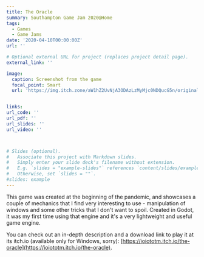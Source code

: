 ```yaml
---
title: The Oracle
summary: Southampton Game Jam 2020@Home
tags:
  - Games
  - Game Jams
date: '2020-04-10T00:00:00Z'
url: ''

# Optional external URL for project (replaces project detail page).
external_link: ''

image:
  caption: Screenshot from the game
  focal_point: Smart
  url: 'https://img.itch.zone/aW1hZ2UvNjA3ODAzLzMyMjc0NDQucG5n/original/JLVyX3.png'


links:
url_code: ''
url_pdf: ''
url_slides: ''
url_video: ''



# Slides (optional).
#   Associate this project with Markdown slides.
#   Simply enter your slide deck's filename without extension.
#   E.g. `slides = "example-slides"` references `content/slides/example-slides.md`.
#   Otherwise, set `slides = ""`.
#slides: example
---
```


 This game was created at the beginning of the pandemic, and showcases a couple of mechanics that I find very interesting to use - manipulation of windows and some other tricks that I don't want to spoil. Created in Godot, it was my first time using that engine and it's a very lightweight and useful game engine.

You can check out an in-depth description and a download link to play it at its itch.io (available only for Windows, sorry): [https://ioiototm.itch.io/the-oracle](https://ioiototm.itch.io/the-oracle).